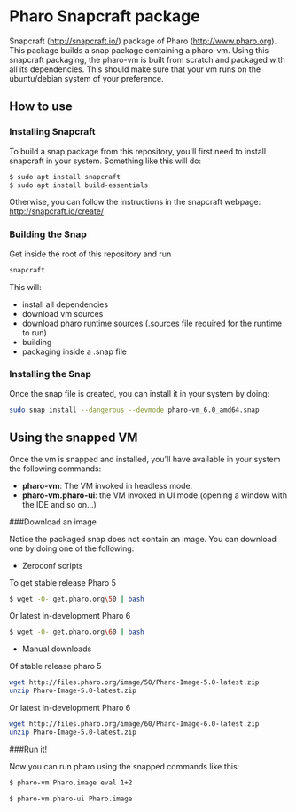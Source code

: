 # Pharo Snapcraft package

Snapcraft (http://snapcraft.io/) package of Pharo (http://www.pharo.org).
This package builds a snap package containing a pharo-vm. Using this snapcraft packaging, the pharo-vm is built from scratch and packaged with all its dependencies. This should make sure that your vm runs on the ubuntu/debian system of your preference.

## How to use

### Installing Snapcraft

To build a snap package from this repository, you'll first need to install snapcraft in your system. Something like this will do:

```bash
$ sudo apt install snapcraft
$ sudo apt install build-essentials
``` 

Otherwise, you can follow the instructions in the snapcraft webpage: http://snapcraft.io/create/

### Building the Snap

Get inside the root of this repository and run

```bash
snapcraft
```

This will:
 - install all dependencies
 - download vm sources
 - download pharo runtime sources (.sources file required for the runtime to run)
 - building
 - packaging inside a .snap file

### Installing the Snap

Once the snap file is created, you can install it in your system by doing:

```bash
sudo snap install --dangerous --devmode pharo-vm_6.0_amd64.snap
```

## Using the snapped VM

Once the vm is snapped and installed, you'll have available in your system the following commands:

 - **pharo-vm**: The VM invoked in headless mode. 
 - **pharo-vm.pharo-ui**: the VM invoked in UI mode (opening a window with the IDE and so on...)

###Download an image

Notice the packaged snap does not contain an image. You can download one by doing one of the following:

- Zeroconf scripts

To get stable release Pharo 5
```bash
$ wget -O- get.pharo.org\50 | bash
```

Or latest in-development Pharo 6
```bash
$ wget -O- get.pharo.org\60 | bash
```

- Manual downloads

Of stable release pharo 5
```bash
wget http://files.pharo.org/image/50/Pharo-Image-5.0-latest.zip
unzip Pharo-Image-5.0-latest.zip
```
Or latest in-development Pharo 6
```bash
wget http://files.pharo.org/image/60/Pharo-Image-6.0-latest.zip
unzip Pharo-Image-5.0-latest.zip
```

###Run it!

Now you can run pharo using the snapped commands like this:

```bash
$ pharo-vm Pharo.image eval 1+2
```

```bash
$ pharo-vm.pharo-ui Pharo.image
```
